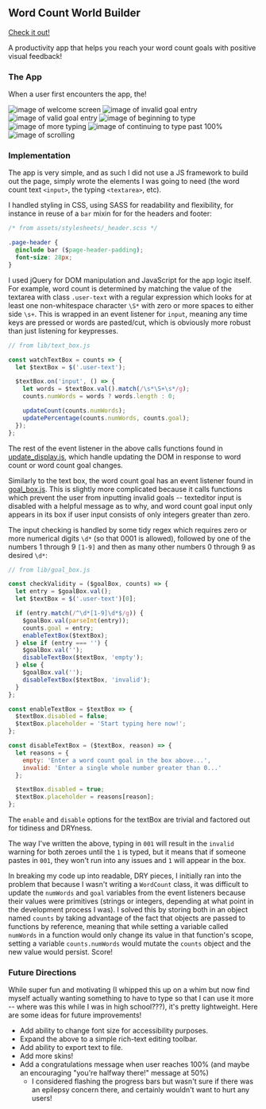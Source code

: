 ## Word Count World Builder

[Check it out!][live]

A productivity app that helps you reach your word count goals with positive visual feedback!

[live]: https://erhsparks.github.io/WordCountWorldBuilder

### The App

When a user first encounters the app, the!


![image of welcome screen](assets/images/01_welcome.png)
![image of invalid goal entry](assets/images/02_invalid_goal.png)
![image of valid goal entry](assets/images/03_valid_goal.png)
![image of beginning to type](assets/images/04_beginning_to_type.png)
![image of more typing](assets/images/05_more_typing.png)
![image of continuing to type past 100%](assets/images/06_continuing_past_100.png)
![image of scrolling](assets/images/07_scroll.png)

### Implementation

The app is very simple, and as such I did not use a JS framework to build out the page, simply wrote the elements I was going to need (the word count text `<input>`, the typing `<textarea>`, etc).

I handled styling in CSS, using SASS for readability and flexibility, for instance in reuse of a `bar` mixin for for the headers and footer:

```CSS
/* from assets/stylesheets/_header.scss */

.page-header {
  @include bar ($page-header-padding);
  font-size: 28px;
}
```

I used jQuery for DOM manipulation and JavaScript for the app logic itself. For example, word count is determined by matching the value of the textarea with class `.user-text` with a regular expression which looks for at least one non-whitespace character `\S*` with zero or more spaces to either side `\s+`. This is wrapped in an event listener for `input`, meaning any time keys are pressed or words are pasted/cut, which is obviously more robust than just listening for keypresses.

```JavaScript
// from lib/text_box.js

const watchTextBox = counts => {
  let $textBox = $('.user-text');

  $textBox.on('input', () => {
    let words = $textBox.val().match(/\s*\S+\s*/g);
    counts.numWords = words ? words.length : 0;

    updateCount(counts.numWords);
    updatePercentage(counts.numWords, counts.goal);
  });
};
```

The rest of the event listener in the above calls functions found in [update_display.js][update_display], which handle updating the DOM in response to word count or word count goal changes.

Similarly to the text box, the word count goal has an event listener found in [goal_box.js][goal_box_listener]. This is slightly more complicated because it calls functions which prevent the user from inputting invalid goals -- texteditor input is disabled with a helpful message as to why, and word count goal input only appears in its box if user input consists of only integers greater than zero.

The input checking is handled by some tidy regex which requires zero or more numerical digits `\d*` (so that 0001 is allowed), followed by one of the numbers 1 through 9 `[1-9]` and then as many other numbers 0 through 9 as desired `\d*`:

```JavaScript
// from lib/goal_box.js

const checkValidity = ($goalBox, counts) => {
  let entry = $goalBox.val();
  let $textBox = $('.user-text')[0];

  if (entry.match(/^\d*[1-9]\d*$/g)) {
    $goalBox.val(parseInt(entry));
    counts.goal = entry;
    enableTextBox($textBox);
  } else if (entry === '') {
    $goalBox.val('');
    disableTextBox($textBox, 'empty');
  } else {
    $goalBox.val('');
    disableTextBox($textBox, 'invalid');
  }
};

const enableTextBox = $textBox => {
  $textBox.disabled = false;
  $textBox.placeholder = 'Start typing here now!';
};

const disableTextBox = ($textBox, reason) => {
  let reasons = {
    empty: 'Enter a word count goal in the box above...',
    invalid: 'Enter a single whole number greater than 0...'
  };

  $textBox.disabled = true;
  $textBox.placeholder = reasons[reason];
};
```

The `enable` and `disable` options for the textBox are trivial and factored out for tidiness and DRYness.

The way I've written the above, typing in `001` will result in the `invalid` warning for both zeroes until the `1` is typed, but it means that if someone pastes in `001`, they won't run into any issues and `1` will appear in the box.

In breaking my code up into readable, DRY pieces, I initially ran into the problem that because I wasn't writing a `WordCount` class, it was difficult to update the `numWords` and `goal` variables from the event listeners because their values were primitives (strings or integers, depending at what point in the development process I was). I solved this by storing both in an object named `counts` by taking advantage of the fact that objects are passed to functions by reference, meaning that while setting a variable called `numWords` in a function would only change its value in that function's scope, setting a variable `counts.numWords` would mutate the `counts` object and the new value would persist. Score!

[update_display]: /lib/util/update_display.js
[goal_box_listener]: /lib/goal_box.js

### Future Directions

While super fun and motivating (I whipped this up on a whim but now find myself actually wanting something to have to type so that I can use it more -- where was this while I was in high school???), it's pretty lightweight. Here are some ideas for future improvements!

- Add ability to change font size for accessibility purposes.
- Expand the above to a simple rich-text editing toolbar.
- Add ability to export text to file.
- Add more skins!
- Add a congratulations message when user reaches 100% (and maybe an encouraging "you're halfway there!" message at 50%)
  - I considered flashing the progress bars but wasn't sure if there was an epilepsy concern there, and certainly wouldn't want to hurt any users!
